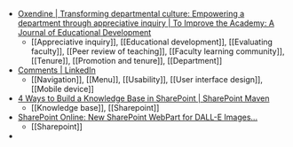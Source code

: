 - [Oxendine | Transforming departmental culture: Empowering a department through appreciative inquiry | To Improve the Academy: A Journal of Educational Development](https://journals.publishing.umich.edu/tia/article/id/594/)
	- [[Appreciative inquiry]], [[Educational development]], [[Evaluating faculty]], [[Peer review of teaching]], [[Faculty learning community]], [[Tenure]], [[Promotion and tenure]], [[Department]]
- [Comments | LinkedIn](https://www.linkedin.com/posts/vitalyfriedman_navigation-design-patterns-on-mobile-by-activity-7029445272363487232-8Y_o?trk=comments_comments-list_comment-text)
	- [[Navigation]], [[Menu]], [[Usability]], [[User interface design]], [[Mobile device]]
- [4 Ways to Build a Knowledge Base in SharePoint | SharePoint Maven](https://sharepointmaven.com/4-ways-to-build-a-knowledge-base-in-sharepoint/)
	- [[Knowledge base]], [[Sharepoint]]
- [SharePoint Online: New SharePoint WebPart for DALL-E Images...](https://www.hubsite365.com/en-eu/crm-pages/new-sharepoint-webpart-for-dall-e.htm)
	- [[Sharepoint]]
-